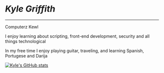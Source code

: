 # *Kyle Griffith*
---

<p> Computerz Kewl </p>

<p> I enjoy learning about scripting, front-end development, security and all things technological </p>

<p> In my free time I enjoy playing guitar, traveling, and learning Spanish, Portugese and Darija </p>

[![Kyle's GitHub stats](https://github-readme-stats.vercel.app/api?username=kyle-griffith&showicons=true)](https://github.com/kyle-griffith/github-readme-stats)
